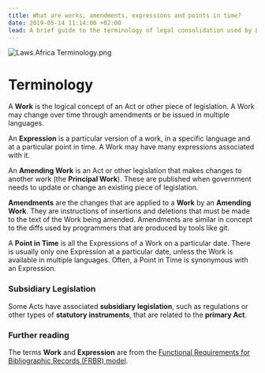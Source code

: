 ```yaml
---
title: What are works, amendments, expressions and points in time?
date: 2019-05-14 11:14:00 +02:00
lead: A brief guide to the terminology of legal consolidation used by Laws.Africa.
---
```


![Laws.Africa Terminology.png](/uploads/Laws.Africa%20Terminology.png)

# Terminology

A **Work** is the logical concept of an Act or other piece of legislation. A Work may change over time through amendments or be issued in multiple languages.

An **Expression** is a particular version of a work, in a specific language and at a particular point in time. A Work may have many expressions associated with it.

An **Amending Work** is an Act or other legislation that makes changes to another work (the **Principal Work**). These are published when government needs to update or change an existing piece of legislation.

**Amendments** are the changes that are applied to a **Work** by an **Amending Work**. They are instructions of insertions and deletions that must be made to the text of the Work being amended. Amendments are similar in concept to the diffs used by programmers that are produced by tools like git.

A **Point in Time** is all the Expressions of a Work on a particular date. There is usually only one Expression at a particular date, unless the Work is available in multiple languages. Often, a Point in Time is synonymous with an Expression.

### Subsidiary Legislation

Some Acts have associated **subsidiary legislation**, such as regulations or other types of **statutory instruments**, that are related to the **primary Act**.

### Further reading

The terms **Work** and **Expression** are from the [Functional Requirements for Bibliographic Records (FRBR) model](https://en.wikipedia.org/wiki/Functional_Requirements_for_Bibliographic_Records).

